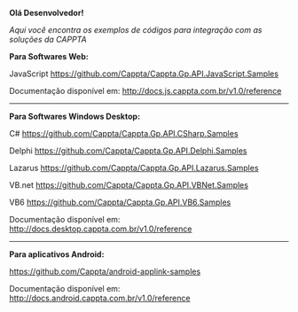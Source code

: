 **Olá Desenvolvedor!**

_Aqui você encontra os exemplos de códigos para integração com as soluções da CAPPTA_

**Para Softwares Web:**

JavaScript
https://github.com/Cappta/Cappta.Gp.API.JavaScript.Samples

Documentação disponível em: http://docs.js.cappta.com.br/v1.0/reference

------------------------------------------------------------

**Para Softwares Windows Desktop:**

C#
https://github.com/Cappta/Cappta.Gp.API.CSharp.Samples

Delphi
https://github.com/Cappta/Cappta.Gp.API.Delphi.Samples

Lazarus
https://github.com/Cappta/Cappta.Gp.API.Lazarus.Samples

VB.net
https://github.com/Cappta/Cappta.Gp.API.VBNet.Samples

VB6
https://github.com/Cappta/Cappta.Gp.API.VB6.Samples

Documentação disponível em: http://docs.desktop.cappta.com.br/v1.0/reference

------------------------------------------------------------

**Para aplicativos Android:**

https://github.com/Cappta/android-applink-samples

Documentação disponível em: http://docs.android.cappta.com.br/v1.0/reference

